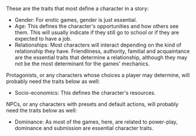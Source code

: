 These are the traits that most define a character in a story:

- Gender: For erotic games, gender is just essential.
- Age: This defines the character's opportunities and how others see them. This will usually indicate if they still go to school or if they are expected to have a job.
- Relationships: Most characters will interact depending on the kind of relationship they have. Friendliness, authority, familial and acquaintance are the essential traits that determine a relationship, although they may not be the most determinant for the games' mechanics.



Protagonists, or any characters whose choices a player may determine, will probably need the traits below as well:
- Socio-economics: This defines the character's resources.



NPCs, or any characters with presets and default actions, will probably need the traits below as well:
- Dominance: As most of the games, here, are related to power-play, dominance and submission are essential character traits.
